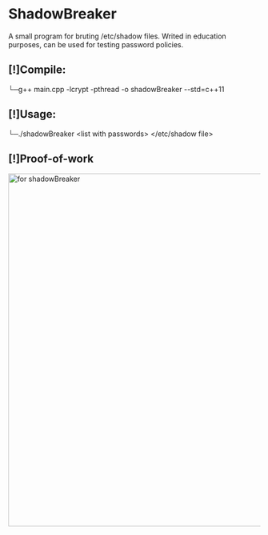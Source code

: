 # ShadowBreaker
A small program for bruting /etc/shadow files. Writed in education purposes, can be used for testing password policies.

## [!]Compile:
└─g++ main.cpp -lcrypt -pthread -o shadowBreaker --std=c++11

## [!]Usage:
└─./shadowBreaker \<list with passwords\> </etc/shadow file>

## [!]Proof-of-work
<img width="705" alt="for shadowBreaker" src="https://user-images.githubusercontent.com/36220096/68413422-43f85f00-019f-11ea-876a-d914d76e05eb.png">
